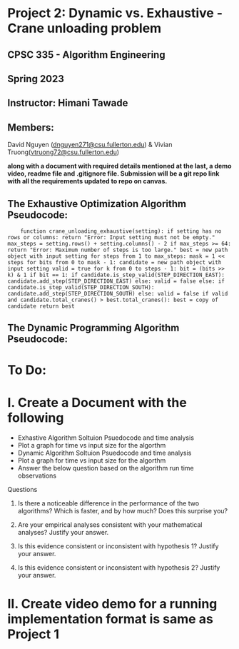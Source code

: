 # Project 2: Dynamic vs. Exhaustive - Crane unloading problem
## CPSC 335 - Algorithm Engineering
## Spring 2023
## Instructor: Himani Tawade
## Members:
 David Nguyen (dnguyen271@csu.fullerton.edu) & Vivian Truong(vtruong72@csu.fullerton.edu)

**along with a document with required details mentioned at the last, a demo video, readme file and .gitignore file. Submission will be a git repo link with all the requirements updated to repo on canvas.**



## The Exhaustive Optimization Algorithm Pseudocode:
    
`    function crane_unloading_exhaustive(setting):
    if setting has no rows or columns:
        return "Error: Input setting must not be empty."
    max_steps = setting.rows() + setting.columns() - 2
    if max_steps >= 64:
        return "Error: Maximum number of steps is too large."
    best = new path object with input setting
    for steps from 1 to max_steps:
        mask = 1 << steps
        for bits from 0 to mask - 1:
            candidate = new path object with input setting
            valid = true
            for k from 0 to steps - 1:
                bit = (bits >> k) & 1
                if bit == 1:
                    if candidate.is_step_valid(STEP_DIRECTION_EAST):
                        candidate.add_step(STEP_DIRECTION_EAST)
                    else:
                        valid = false
                else:
                    if candidate.is_step_valid(STEP_DIRECTION_SOUTH):
                        candidate.add_step(STEP_DIRECTION_SOUTH)
                    else:
                        valid = false
                if valid and candidate.total_cranes() > best.total_cranes():
                    best = copy of candidate
    return best`

## The Dynamic Programming Algorithm Pseudocode:

    

# To Do:

# I. Create a Document with the following 
- Exhastive Algorithm Soltuion Psuedocode and time analysis
- Plot a graph for time vs input size for the algorthm
- Dynamic Algorithm Soltuion Psuedocode and time analysis
- Plot a graph for time vs input size for the algorthm
- Answer the below question based on the algorithm run time observations

Questions
1.	Is there a noticeable difference in the performance of the two algorithms? Which is faster, and by how much? Does this surprise you?

2.	Are your empirical analyses consistent with your mathematical analyses? Justify your answer.

3.	Is this evidence consistent or inconsistent with hypothesis 1? Justify your answer.

4.	Is this evidence consistent or inconsistent with hypothesis 2? Justify your answer.


# II. Create video demo for a running implementation format is same as Project 1



